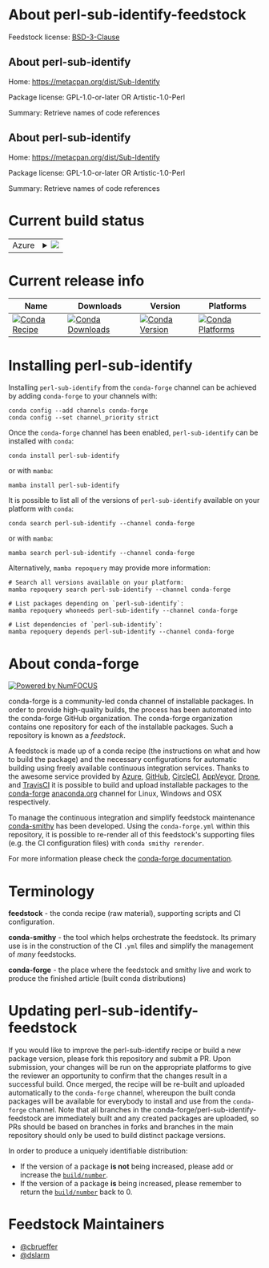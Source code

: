 About perl-sub-identify-feedstock
=================================

Feedstock license: [BSD-3-Clause](https://github.com/conda-forge/perl-sub-identify-feedstock/blob/main/LICENSE.txt)


About perl-sub-identify
-----------------------

Home: https://metacpan.org/dist/Sub-Identify

Package license: GPL-1.0-or-later OR Artistic-1.0-Perl

Summary: Retrieve names of code references

About perl-sub-identify
-----------------------

Home: https://metacpan.org/dist/Sub-Identify

Package license: GPL-1.0-or-later OR Artistic-1.0-Perl

Summary: Retrieve names of code references

Current build status
====================


<table>
    
  <tr>
    <td>Azure</td>
    <td>
      <details>
        <summary>
          <a href="https://dev.azure.com/conda-forge/feedstock-builds/_build/latest?definitionId=17629&branchName=main">
            <img src="https://dev.azure.com/conda-forge/feedstock-builds/_apis/build/status/perl-sub-identify-feedstock?branchName=main">
          </a>
        </summary>
        <table>
          <thead><tr><th>Variant</th><th>Status</th></tr></thead>
          <tbody><tr>
              <td>linux_64</td>
              <td>
                <a href="https://dev.azure.com/conda-forge/feedstock-builds/_build/latest?definitionId=17629&branchName=main">
                  <img src="https://dev.azure.com/conda-forge/feedstock-builds/_apis/build/status/perl-sub-identify-feedstock?branchName=main&jobName=linux&configuration=linux%20linux_64_" alt="variant">
                </a>
              </td>
            </tr><tr>
              <td>linux_aarch64</td>
              <td>
                <a href="https://dev.azure.com/conda-forge/feedstock-builds/_build/latest?definitionId=17629&branchName=main">
                  <img src="https://dev.azure.com/conda-forge/feedstock-builds/_apis/build/status/perl-sub-identify-feedstock?branchName=main&jobName=linux&configuration=linux%20linux_aarch64_" alt="variant">
                </a>
              </td>
            </tr><tr>
              <td>osx_64</td>
              <td>
                <a href="https://dev.azure.com/conda-forge/feedstock-builds/_build/latest?definitionId=17629&branchName=main">
                  <img src="https://dev.azure.com/conda-forge/feedstock-builds/_apis/build/status/perl-sub-identify-feedstock?branchName=main&jobName=osx&configuration=osx%20osx_64_" alt="variant">
                </a>
              </td>
            </tr>
          </tbody>
        </table>
      </details>
    </td>
  </tr>
</table>

Current release info
====================

| Name | Downloads | Version | Platforms |
| --- | --- | --- | --- |
| [![Conda Recipe](https://img.shields.io/badge/recipe-perl--sub--identify-green.svg)](https://anaconda.org/conda-forge/perl-sub-identify) | [![Conda Downloads](https://img.shields.io/conda/dn/conda-forge/perl-sub-identify.svg)](https://anaconda.org/conda-forge/perl-sub-identify) | [![Conda Version](https://img.shields.io/conda/vn/conda-forge/perl-sub-identify.svg)](https://anaconda.org/conda-forge/perl-sub-identify) | [![Conda Platforms](https://img.shields.io/conda/pn/conda-forge/perl-sub-identify.svg)](https://anaconda.org/conda-forge/perl-sub-identify) |

Installing perl-sub-identify
============================

Installing `perl-sub-identify` from the `conda-forge` channel can be achieved by adding `conda-forge` to your channels with:

```
conda config --add channels conda-forge
conda config --set channel_priority strict
```

Once the `conda-forge` channel has been enabled, `perl-sub-identify` can be installed with `conda`:

```
conda install perl-sub-identify
```

or with `mamba`:

```
mamba install perl-sub-identify
```

It is possible to list all of the versions of `perl-sub-identify` available on your platform with `conda`:

```
conda search perl-sub-identify --channel conda-forge
```

or with `mamba`:

```
mamba search perl-sub-identify --channel conda-forge
```

Alternatively, `mamba repoquery` may provide more information:

```
# Search all versions available on your platform:
mamba repoquery search perl-sub-identify --channel conda-forge

# List packages depending on `perl-sub-identify`:
mamba repoquery whoneeds perl-sub-identify --channel conda-forge

# List dependencies of `perl-sub-identify`:
mamba repoquery depends perl-sub-identify --channel conda-forge
```


About conda-forge
=================

[![Powered by
NumFOCUS](https://img.shields.io/badge/powered%20by-NumFOCUS-orange.svg?style=flat&colorA=E1523D&colorB=007D8A)](https://numfocus.org)

conda-forge is a community-led conda channel of installable packages.
In order to provide high-quality builds, the process has been automated into the
conda-forge GitHub organization. The conda-forge organization contains one repository
for each of the installable packages. Such a repository is known as a *feedstock*.

A feedstock is made up of a conda recipe (the instructions on what and how to build
the package) and the necessary configurations for automatic building using freely
available continuous integration services. Thanks to the awesome service provided by
[Azure](https://azure.microsoft.com/en-us/services/devops/), [GitHub](https://github.com/),
[CircleCI](https://circleci.com/), [AppVeyor](https://www.appveyor.com/),
[Drone](https://cloud.drone.io/welcome), and [TravisCI](https://travis-ci.com/)
it is possible to build and upload installable packages to the
[conda-forge](https://anaconda.org/conda-forge) [anaconda.org](https://anaconda.org/)
channel for Linux, Windows and OSX respectively.

To manage the continuous integration and simplify feedstock maintenance
[conda-smithy](https://github.com/conda-forge/conda-smithy) has been developed.
Using the ``conda-forge.yml`` within this repository, it is possible to re-render all of
this feedstock's supporting files (e.g. the CI configuration files) with ``conda smithy rerender``.

For more information please check the [conda-forge documentation](https://conda-forge.org/docs/).

Terminology
===========

**feedstock** - the conda recipe (raw material), supporting scripts and CI configuration.

**conda-smithy** - the tool which helps orchestrate the feedstock.
                   Its primary use is in the construction of the CI ``.yml`` files
                   and simplify the management of *many* feedstocks.

**conda-forge** - the place where the feedstock and smithy live and work to
                  produce the finished article (built conda distributions)


Updating perl-sub-identify-feedstock
====================================

If you would like to improve the perl-sub-identify recipe or build a new
package version, please fork this repository and submit a PR. Upon submission,
your changes will be run on the appropriate platforms to give the reviewer an
opportunity to confirm that the changes result in a successful build. Once
merged, the recipe will be re-built and uploaded automatically to the
`conda-forge` channel, whereupon the built conda packages will be available for
everybody to install and use from the `conda-forge` channel.
Note that all branches in the conda-forge/perl-sub-identify-feedstock are
immediately built and any created packages are uploaded, so PRs should be based
on branches in forks and branches in the main repository should only be used to
build distinct package versions.

In order to produce a uniquely identifiable distribution:
 * If the version of a package **is not** being increased, please add or increase
   the [``build/number``](https://docs.conda.io/projects/conda-build/en/latest/resources/define-metadata.html#build-number-and-string).
 * If the version of a package **is** being increased, please remember to return
   the [``build/number``](https://docs.conda.io/projects/conda-build/en/latest/resources/define-metadata.html#build-number-and-string)
   back to 0.

Feedstock Maintainers
=====================

* [@cbrueffer](https://github.com/cbrueffer/)
* [@dslarm](https://github.com/dslarm/)

